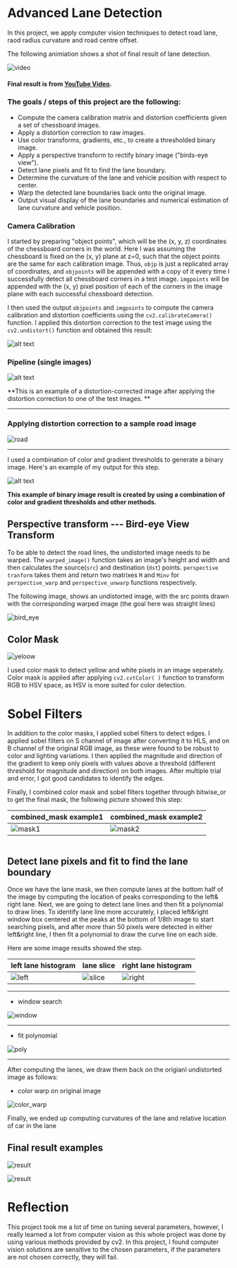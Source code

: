 
# Advanced Lane Detection


In this project, we apply computer vision techniques to detect road lane, raod radius curvature and road centre offset. 

The following animiation shows a shot of final result of lane detection.

![video](video.gif)


#### Final result is from [YouTube Video](https://youtu.be/-1EuZM6DsiA).



### The goals / steps of this project are the following:


* Compute the camera calibration matrix and distortion coefficients given a set of chessboard images.
* Apply a distortion correction to raw images.
* Use color transforms, gradients, etc., to create a thresholded binary image.
* Apply a perspective transform to rectify binary image ("birds-eye view").
* Detect lane pixels and fit to find the lane boundary.
* Determine the curvature of the lane and vehicle position with respect to center.
* Warp the detected lane boundaries back onto the original image.
* Output visual display of the lane boundaries and numerical estimation of lane curvature and vehicle position.

[//]: # (Image References)

[image1]: ./examples/undistort_output.png "Undistorted"
[image2]: ./test_images/test1.jpg "Road Transformed"
[image3]: ./examples/binary_combo_example.jpg "Binary Example"
[image4]: ./examples/warped_straight_lines.jpg "Warp Example"
[image5]: ./examples/color_fit_lines.jpg "Fit Visual"
[image6]: ./examples/example_output.jpg "Output"
[video1]: ./project_video.mp4 "Video"



### Camera Calibration

I started by preparing "object points", which will be the (x, y, z) coordinates of the chessboard corners in the world. Here I was assuming the chessboard is fixed on the (x, y) plane at z=0, such that the object points are the same for each calibration image.  Thus, `objp` is just a replicated array of coordinates, and `objpoints` will be appended with a copy of it every time I successfully detect all chessboard corners in a test image.  `imgpoints` will be appended with the (x, y) pixel position of each of the corners in the image plane with each successful chessboard detection.  

I then used the output `objpoints` and `imgpoints` to compute the camera calibration and distortion coefficients using the `cv2.calibrateCamera()` function.  I applied this distortion correction to the test image using the `cv2.undistort()` function and obtained this result: 

![alt text](./examples/undistort_output.png)

### Pipeline (single images)

![alt text](./examples/test1.png)

**This is an example of a distortion-corrected image after applying the distortion correction to one of the test images. **

---

### Applying distortion correction to a sample road image
![road](./examples/undist_road.png)

---

I used a combination of color and gradient thresholds to generate a binary image.  Here's an example of my output for this step. 

![alt text](./examples/binary_combo_example.jpg)

**This example of binary image result is created by using a combination of color and gradient thresholds and other methods.**

## Perspective transform --- Bird-eye View Transform


To be able to detect the road lines, the undistorted image needs to be warped. The `warped_image()` function takes an image's height and width and then calculates the source(`src`) and destination (`dst`) points. `perspective tranform` takes them and return two matrixes `M` and `Minv` for `perspective_warp` and `perspective_unwarp` functions respectively. 

The following image, shows an undistorted image, with the src points drawn with the corresponding warped image (the goal here was straight lines)

![bird_eye](./examples/bird_eye.png)


## Color Mask


![yeloow](./examples/y_w_line.png)

I used color mask to detect yellow and white pixels in an image seperately. Color mask is applied after applying `cv2.cvtColor( )` function to transform RGB to HSV space, as HSV is more suited for color detection.

# Sobel Filters

In addition to the color masks, I applied sobel filters to detect edges. I applied sobel filters on S channel of image after converting it to HLS, and on B channel of the original RGB image, as these were found to be robust to color and lighting variations. I then applied the magnitude and direction of the gradient to keep only pixels with values above a threshold (different threshold for magnitude and direction) on both images. After multiple trial and error, I got good candidates to identify the edges.

Finally, I combined color mask and sobel filters together through bitwise_or to get the final mask, the following picture showed this step:


|      combined_mask example1   | combined_mask example2 |
|:------------------------------|:-----------------------|
|![mask1](./examples/combined_mask1.png)|![mask2](./examples/combined_mask2.png)



```python

```

## Detect lane pixels and fit to find the lane boundary

Once we have the lane mask, we then compute lanes at the bottom half of the image by computing the location of peaks corresponding to the left& right lane. Next, we are going to detect lane lines and then fit a polynomial to draw lines. To identify lane line more accurately, I placed left&right window box centered at the peaks at the bottom of 1/8th image to start searching pixels, and after more than 50 pixels were detected in either left&right line, I then fit a polynomial to draw the curve line on each side.

Here are some image results showed the step.


|   left lane histogram   |    lane slice    |    right lane histogram
|:-------------------|:-----------------|:-------------------
|![left](./examples/left_hist.png)|![slice](./examples/lane_slice.png)|![right](./examples/right_hist.png)

---

* window search

![window](./examples/window_slide.png)

---

* fit polynomial

![poly](./examples/poly.png)

---

After computing the lanes, we draw them back on the origianl undistorted image as follows:

* color warp on original image


![color_warp](./examples/output.png) 



Finally, we ended up computing curvatures of the lane and relative location of car in the lane
 
## Final result examples


![result](./examples/final_output1.png)

![result](./examples/final_output2.png)

# Reflection 

This project took me a lot of time on tuning several parameters, however, I really learned a lot from computer vision as this whole project was done by using various methods provided by cv2. In this project, I found computer vision solutions are sensitive to the chosen parameters, if the parameters are not chosen correctly, they will fail. 


```python

```
